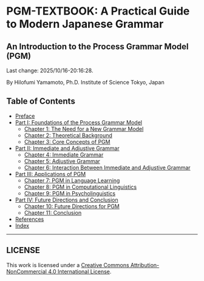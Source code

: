 # PGM-TEXTBOOK: A Practical Guide to Modern Japanese Grammar

## An Introduction to the Process Grammar Model (PGM)

Last change: 2025/10/16-20:16:28.

By Hilofumi Yamamoto, Ph.D. Institute of Science Tokyo, Japan

## Table of Contents

- [Preface](#preface)
- [Part I: Foundations of the Process Grammar Model](#part-i-foundations-of-the-process-grammar-model)
  - [Chapter 1: The Need for a New Grammar Model](#chapter-1-the-need-for-a-new-grammar-model)
  - [Chapter 2: Theoretical Background](#chapter-2-theoretical-background)
  - [Chapter 3: Core Concepts of PGM](#chapter-3-core-concepts-of-pgm)
- [Part II: Immediate and Adjustive Grammar](#part-ii-immediate-and-adjustive-grammar)
  - [Chapter 4: Immediate Grammar](#chapter-4-immediate-grammar)
  - [Chapter 5: Adjustive Grammar](#chapter-5-adjustive-grammar)
  - [Chapter 6: Interaction Between Immediate and Adjustive Grammar](#chapter-6-interaction-between-immediate-and-adjustive-grammar)
- [Part III: Applications of PGM](#part-iii-applications-of-pgm)
  - [Chapter 7: PGM in Language Learning](#chapter-7-pgm-in-language-learning)
  - [Chapter 8: PGM in Computational Linguistics](#chapter-8-pgm-in-computational-linguistics)
  - [Chapter 9: PGM in Psycholinguistics](#chapter-9-pgm-in-psycholinguistics)
- [Part IV: Future Directions and Conclusion](#part-iv-future-directions-and-conclusion)
  - [Chapter 10: Future Directions for PGM](#chapter-10-future-directions-for-pgm)
  - [Chapter 11: Conclusion](#chapter-11-conclusion)
- [References](#references)
- [Index](#index)

---

## LICENSE

This work is licensed under a [Creative Commons Attribution-NonCommercial 4.0 International License](http://creativecommons.org/licenses/by-nc/4.0/).
